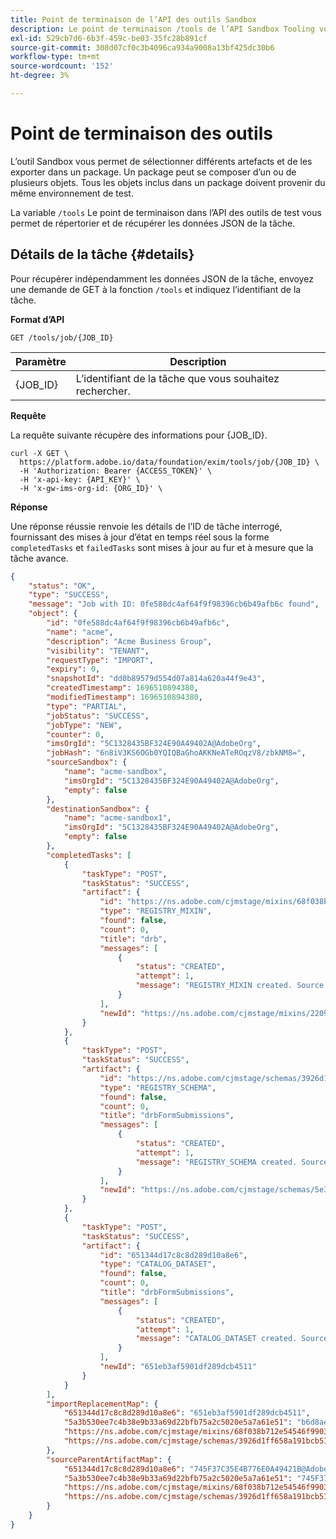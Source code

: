 ```yaml
---
title: Point de terminaison de l’API des outils Sandbox
description: Le point de terminaison /tools de l’API Sandbox Tooling vous permet de récupérer les données JSON de la tâche dans Adobe Experience Platform.
exl-id: 529cb7d6-6b3f-459c-be03-35fc28b891cf
source-git-commit: 308d07cf0c3b4096ca934a9008a13bf425dc30b6
workflow-type: tm+mt
source-wordcount: '152'
ht-degree: 3%

---
```


# Point de terminaison des outils

L’outil Sandbox vous permet de sélectionner différents artefacts et de les exporter dans un package. Un package peut se composer d’un ou de plusieurs objets. Tous les objets inclus dans un package doivent provenir du même environnement de test.

La variable `/tools` Le point de terminaison dans l’API des outils de test vous permet de répertorier et de récupérer les données JSON de la tâche.

## Détails de la tâche {#details}

Pour récupérer indépendamment les données JSON de la tâche, envoyez une demande de GET à la fonction `/tools` et indiquez l’identifiant de la tâche.

**Format d’API**

```http
GET /tools/job/{JOB_ID}
```

| Paramètre | Description |
| --- | --- |
| {JOB_ID} | L’identifiant de la tâche que vous souhaitez rechercher. |

**Requête**

La requête suivante récupère des informations pour {JOB_ID}.

```shell
curl -X GET \
  https://platform.adobe.io/data/foundation/exim/tools/job/{JOB_ID} \
  -H 'Authorization: Bearer {ACCESS_TOKEN}' \
  -H 'x-api-key: {API_KEY}' \
  -H 'x-gw-ims-org-id: {ORG_ID}' \
```

**Réponse**

Une réponse réussie renvoie les détails de l’ID de tâche interrogé, fournissant des mises à jour d’état en temps réel sous la forme `completedTasks` et `failedTasks` sont mises à jour au fur et à mesure que la tâche avance.

```json
{
    "status": "OK",
    "type": "SUCCESS",
    "message": "Job with ID: 0fe588dc4af64f9f98396cb6b49afb6c found",
    "object": {
        "id": "0fe588dc4af64f9f98396cb6b49afb6c",
        "name": "acme",
        "description": "Acme Business Group",
        "visibility": "TENANT",
        "requestType": "IMPORT",
        "expiry": 0,
        "snapshotId": "dd0b89579d554d07a814a620a44f9e43",
        "createdTimestamp": 1696510894380,
        "modifiedTimestamp": 1696510894380,
        "type": "PARTIAL",
        "jobStatus": "SUCCESS",
        "jobType": "NEW",
        "counter": 0,
        "imsOrgId": "5C1328435BF324E90A49402A@AdobeOrg",
        "jobHash": "6n8iV3KS6OGb0YQIQBaGhoAKKNeATeROqzV8/zbkNM8=",
        "sourceSandbox": {
            "name": "acme-sandbox",
            "imsOrgId": "5C1328435BF324E90A49402A@AdobeOrg",
            "empty": false
        },
        "destinationSandbox": {
            "name": "acme-sandbox1",
            "imsOrgId": "5C1328435BF324E90A49402A@AdobeOrg",
            "empty": false
        },
        "completedTasks": [
            {
                "taskType": "POST",
                "taskStatus": "SUCCESS",
                "artifact": {
                    "id": "https://ns.adobe.com/cjmstage/mixins/68f038b712e54546f99035a20d6ead649ca9d5b135eb24de",
                    "type": "REGISTRY_MIXIN",
                    "found": false,
                    "count": 0,
                    "title": "drb",
                    "messages": [
                        {
                            "status": "CREATED",
                            "attempt": 1,
                            "message": "REGISTRY_MIXIN created. Source id=https://ns.adobe.com/cjmstage/mixins/68f038b712e54546f99035a20d6ead649ca9d5b135eb24de; Target id=https://ns.adobe.com/cjmstage/mixins/220968a10a69ced58180ff1ccbe4f03124e44d17a0f23383"
                        }
                    ],
                    "newId": "https://ns.adobe.com/cjmstage/mixins/220968a10a69ced58180ff1ccbe4f03124e44d17a0f23383"
                }
            },
            {
                "taskType": "POST",
                "taskStatus": "SUCCESS",
                "artifact": {
                    "id": "https://ns.adobe.com/cjmstage/schemas/3926d1ff658a191bcb511b7c4ec45afee1c146a5b152e500",
                    "type": "REGISTRY_SCHEMA",
                    "found": false,
                    "count": 0,
                    "title": "drbFormSubmissions",
                    "messages": [
                        {
                            "status": "CREATED",
                            "attempt": 1,
                            "message": "REGISTRY_SCHEMA created. Source id=https://ns.adobe.com/cjmstage/schemas/3926d1ff658a191bcb511b7c4ec45afee1c146a5b152e500; Target id=https://ns.adobe.com/cjmstage/schemas/5e32908b8db9b37a5f3e7b5851d6ffa9e3bf8487abaef3c5"
                        }
                    ],
                    "newId": "https://ns.adobe.com/cjmstage/schemas/5e32908b8db9b37a5f3e7b5851d6ffa9e3bf8487abaef3c5"
                }
            },
            {
                "taskType": "POST",
                "taskStatus": "SUCCESS",
                "artifact": {
                    "id": "651344d17c8c8d289d10a8e6",
                    "type": "CATALOG_DATASET",
                    "found": false,
                    "count": 0,
                    "title": "drbFormSubmissions",
                    "messages": [
                        {
                            "status": "CREATED",
                            "attempt": 1,
                            "message": "CATALOG_DATASET created. Source id=651344d17c8c8d289d10a8e6; Target id=651eb3af5901df289dcb4511"
                        }
                    ],
                    "newId": "651eb3af5901df289dcb4511"
                }
            }
        ],
        "importReplacementMap": {
            "651344d17c8c8d289d10a8e6": "651eb3af5901df289dcb4511",
            "5a3b530ee7c4b38e9b33a69d22bfb75a2c5020e5a7a61e51": "b6d8ae6376864e22ed8169a9dac3b2115d1c72b5c1d1bced",
            "https://ns.adobe.com/cjmstage/mixins/68f038b712e54546f99035a20d6ead649ca9d5b135eb24de": "https://ns.adobe.com/cjmstage/mixins/220968a10a69ced58180ff1ccbe4f03124e44d17a0f23383",
            "https://ns.adobe.com/cjmstage/schemas/3926d1ff658a191bcb511b7c4ec45afee1c146a5b152e500": "https://ns.adobe.com/cjmstage/schemas/5e32908b8db9b37a5f3e7b5851d6ffa9e3bf8487abaef3c5"
        },
        "sourceParentArtifactMap": {
            "651344d17c8c8d289d10a8e6": "745F37C35E4B776E0A49421B@AdobeOrg::ajo-object-copy::CATALOG_DATASET::6512ec5a5bcd5e289c33a594",
            "5a3b530ee7c4b38e9b33a69d22bfb75a2c5020e5a7a61e51": "745F37C35E4B776E0A49421B@AdobeOrg::ajo-object-copy::REGISTRY_DESCRIPTOR::9d20176f1eb3f09dac4070b4bd6c4f79e8debdc8a0535725",
            "https://ns.adobe.com/cjmstage/mixins/68f038b712e54546f99035a20d6ead649ca9d5b135eb24de": "745F37C35E4B776E0A49421B@AdobeOrg::ajo-object-copy::REGISTRY_MIXIN::https://ns.adobe.com/cjmstage/mixins/37d29b7590c59928583b4d9a189229261291e388b7aa1031",
            "https://ns.adobe.com/cjmstage/schemas/3926d1ff658a191bcb511b7c4ec45afee1c146a5b152e500": "745F37C35E4B776E0A49421B@AdobeOrg::ajo-object-copy::REGISTRY_SCHEMA::https://ns.adobe.com/cjmstage/schemas/926a7aa38b7cc93b87dd03c8f73e6e7537651407c30b66a0"
        }
    }
}
```
